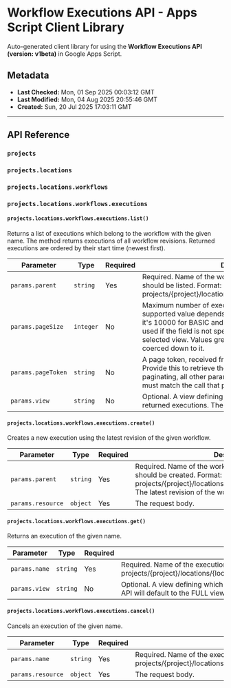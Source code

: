 # Workflow Executions API - Apps Script Client Library

Auto-generated client library for using the **Workflow Executions API (version: v1beta)** in Google Apps Script.

## Metadata

- **Last Checked:** Mon, 01 Sep 2025 00:03:12 GMT
- **Last Modified:** Mon, 04 Aug 2025 20:55:46 GMT
- **Created:** Sun, 20 Jul 2025 17:03:11 GMT



---

## API Reference

### `projects`

### `projects.locations`

### `projects.locations.workflows`

### `projects.locations.workflows.executions`

#### `projects.locations.workflows.executions.list()`

Returns a list of executions which belong to the workflow with the given name. The method returns executions of all workflow revisions. Returned executions are ordered by their start time (newest first).

| Parameter | Type | Required | Description |
|---|---|---|---|
| `params.parent` | `string` | Yes | Required. Name of the workflow for which the executions should be listed. Format: projects/{project}/locations/{location}/workflows/{workflow} |
| `params.pageSize` | `integer` | No | Maximum number of executions to return per call. Max supported value depends on the selected Execution view: it's 10000 for BASIC and 100 for FULL. The default value used if the field is not specified is 100, regardless of the selected view. Values greater than the max value will be coerced down to it. |
| `params.pageToken` | `string` | No | A page token, received from a previous `ListExecutions` call. Provide this to retrieve the subsequent page. When paginating, all other parameters provided to `ListExecutions` must match the call that provided the page token. |
| `params.view` | `string` | No | Optional. A view defining which fields should be filled in the returned executions. The API will default to the BASIC view. |

#### `projects.locations.workflows.executions.create()`

Creates a new execution using the latest revision of the given workflow.

| Parameter | Type | Required | Description |
|---|---|---|---|
| `params.parent` | `string` | Yes | Required. Name of the workflow for which an execution should be created. Format: projects/{project}/locations/{location}/workflows/{workflow} The latest revision of the workflow will be used. |
| `params.resource` | `object` | Yes | The request body. |

#### `projects.locations.workflows.executions.get()`

Returns an execution of the given name.

| Parameter | Type | Required | Description |
|---|---|---|---|
| `params.name` | `string` | Yes | Required. Name of the execution to be retrieved. Format: projects/{project}/locations/{location}/workflows/{workflow}/executions/{execution} |
| `params.view` | `string` | No | Optional. A view defining which fields should be filled in the returned execution. The API will default to the FULL view. |

#### `projects.locations.workflows.executions.cancel()`

Cancels an execution of the given name.

| Parameter | Type | Required | Description |
|---|---|---|---|
| `params.name` | `string` | Yes | Required. Name of the execution to be cancelled. Format: projects/{project}/locations/{location}/workflows/{workflow}/executions/{execution} |
| `params.resource` | `object` | Yes | The request body. |